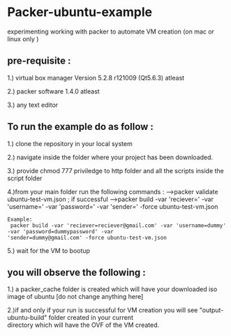# Packer-ubuntu-example
experimenting working with packer to automate VM creation (on mac or linux only )


## pre-requisite :

1.) virtual box manager Version 5.2.8 r121009 (Qt5.6.3) atleast

2.) packer software 1.4.0 atleast

3.) any text editor


## To run the example do as follow :

1.) clone the repository in your local system

2.) navigate inside the folder where your project has been downloaded.

3.) provide chmod 777 priviledge to http folder and all the scripts inside the script folder

4.)from your main folder run the following commands :
    -->packer validate ubuntu-test-vm.json ; if successful
    -->packer build -var 'reciever=<a-valid-gmail-id>' -var 'username=<gmail-sender-user-id>' -var 'password=<password-of-            sender-gmail-id>' -var 'sender=<a-valid-gmail-id>' -force ubuntu-test-vm.json
  
    Example:
     packer build -var 'reciever=reciever@gmail.com' -var 'username=dummy' -var 'password=dummypassword' -var      
    'sender=dummy@gmail.com' -force ubuntu-test-vm.json

5.) wait for the VM to bootup 
  
## you will observe the following  :

1.) a packer_cache folder is created which will have your downloaded iso image of ubuntu [do not change anything here]

2.)if and only if your run is successful for VM creation you will see "output-ubuntu-build" folder created in your current  
   directory which will have the OVF of the VM created.
  
  
  
  
  
